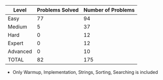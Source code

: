 |Level|Problems Solved|Number of Problems|
|-----|---------------|------------------|
|Easy|77|94|
|Medium|5|37|
|Hard|0|12|
|Expert|0|12|
|Advanced|0|10|
|TOTAL|82|175|

- Only Warmup, Implementation, Strings, Sorting, Searching is included
